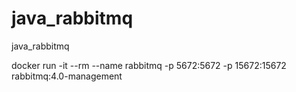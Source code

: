 # java_rabbitmq
java_rabbitmq

docker run -it --rm --name rabbitmq -p 5672:5672 -p 15672:15672 rabbitmq:4.0-management